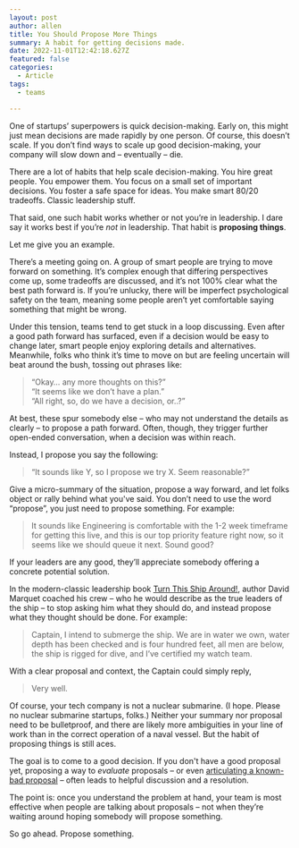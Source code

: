 ```yaml
---
layout: post
author: allen
title: You Should Propose More Things
summary: A habit for getting decisions made.
date: 2022-11-01T12:42:18.627Z
featured: false
categories:
  - Article
tags:
  - teams

---
```


One of startups’ superpowers is quick decision-making. Early on, this might just mean decisions are made rapidly by one person. Of course, this doesn’t scale. If you don’t find ways to scale up good decision-making, your company will slow down and – eventually – die.

There are a lot of habits that help scale decision-making. You hire great people. You empower them. You focus on a small set of important decisions. You foster a safe space for ideas. You make smart 80/20 tradeoffs. Classic leadership stuff.

That said, one such habit works whether or not you’re in leadership. I dare say it works best if you’re *not* in leadership. That habit is **proposing things**. 

Let me give you an example.

There’s a meeting going on. A group of smart people are trying to move forward on something. It’s complex enough that differing perspectives come up, some tradeoffs are discussed, and it’s not 100% clear what the best path forward is. If you’re unlucky, there will be imperfect psychological safety on the team, meaning some people aren’t yet comfortable saying something that might be wrong.

Under this tension, teams tend to get stuck in a loop discussing. Even after a good path forward has surfaced, even if a decision would be easy to change later, smart people enjoy exploring details and alternatives. Meanwhile, folks who think it’s time to move on but are feeling uncertain will beat around the bush, tossing out phrases like:

> “Okay… any more thoughts on this?”<br>
> “It seems like we don’t have a plan.”<br>
> “All right, so, do we have a decision, or..?”

At best, these spur somebody else – who may not understand the details as clearly – to propose a path forward. Often, though, they trigger further open-ended conversation, when a decision was within reach.

Instead, I propose you say the following:

> “It sounds like Y, so I propose we try X. Seem reasonable?”

Give a micro-summary of the situation, propose a way forward, and let folks object or rally behind what you've said. You don’t need to use the word “propose”, you just need to propose something. For example:

> It sounds like Engineering is comfortable with the 1-2 week timeframe for getting this live, and this is our top priority feature right now, so it seems like we should queue it next. Sound good?

If your leaders are any good, they’ll appreciate somebody offering a concrete potential solution.

In the modern-classic leadership book [Turn This Ship Around!](https://www.amazon.ca/Turn-Ship-Around-Turning-Followers-ebook/dp/B00AFPVP0Y/), author David Marquet coached his crew – who he would describe as the true leaders of the ship – to stop asking him what they should do, and instead propose what they thought should be done. For example:

> Captain, I intend to submerge the ship. We are in water we own, water depth has been checked and is four hundred feet, all men are below, the ship is rigged for dive, and I’ve certified my watch team.

With a clear proposal and context, the Captain could simply reply,

> Very well.

Of course, your tech company is not a nuclear submarine. (I hope. Please no nuclear submarine startups, folks.) Neither your summary nor proposal need to be bulletproof, and there are likely more ambiguities in your line of work than in the correct operation of a naval vessel. But the habit of proposing things is still aces.

The goal is to come to a good decision. If you don't have a good proposal yet, proposing a way to *evaluate* proposals – or even [articulating a known-bad proposal](https://jonbell.medium.com/mcdonalds-theory-9216e1c9da7d) – often leads to helpful discussion and a resolution.

The point is: once you understand the problem at hand, your team is most effective when people are talking about proposals – not when they’re waiting around hoping somebody will propose something.

So go ahead. Propose something.
